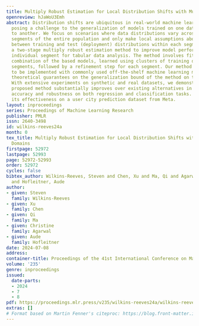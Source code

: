```yaml
---
title: Multiply Robust Estimation for Local Distribution Shifts with Multiple Domains
openreview: hJaWoU3Emh
abstract: Distribution shifts are ubiquitous in real-world machine learning applications,
  posing a challenge to the generalization of models trained on one data distribution
  to another. We focus on scenarios where data distributions vary across multiple
  segments of the entire population and only make local assumptions about the differences
  between training and test (deployment) distributions within each segment. We propose
  a two-stage multiply robust estimation method to improve model performance on each
  individual segment for tabular data analysis. The method involves fitting a linear
  combination of the based models, learned using clusters of training data from multiple
  segments, followed by a refinement step for each segment. Our method is designed
  to be implemented with commonly used off-the-shelf machine learning models. We establish
  theoretical guarantees on the generalization bound of the method on the test risk.
  With extensive experiments on synthetic and real datasets, we demonstrate that the
  proposed method substantially improves over existing alternatives in prediction
  accuracy and robustness on both regression and classification tasks. We also assess
  its effectiveness on a user city prediction dataset from Meta.
layout: inproceedings
series: Proceedings of Machine Learning Research
publisher: PMLR
issn: 2640-3498
id: wilkins-reeves24a
month: 0
tex_title: Multiply Robust Estimation for Local Distribution Shifts with Multiple
  Domains
firstpage: 52972
lastpage: 52993
page: 52972-52993
order: 52972
cycles: false
bibtex_author: Wilkins-Reeves, Steven and Chen, Xu and Ma, Qi and Agarwal, Christine
  and Hofleitner, Aude
author:
- given: Steven
  family: Wilkins-Reeves
- given: Xu
  family: Chen
- given: Qi
  family: Ma
- given: Christine
  family: Agarwal
- given: Aude
  family: Hofleitner
date: 2024-07-08
address:
container-title: Proceedings of the 41st International Conference on Machine Learning
volume: '235'
genre: inproceedings
issued:
  date-parts:
  - 2024
  - 7
  - 8
pdf: https://proceedings.mlr.press/v235/wilkins-reeves24a/wilkins-reeves24a.pdf
extras: []
# Format based on Martin Fenner's citeproc: https://blog.front-matter.io/posts/citeproc-yaml-for-bibliographies/
---
```

